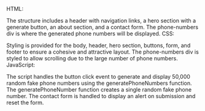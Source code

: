 HTML:

The structure includes a header with navigation links, a hero section with a generate button, an about section, and a contact form.
The phone-numbers div is where the generated phone numbers will be displayed.
CSS:

Styling is provided for the body, header, hero section, buttons, form, and footer to ensure a cohesive and attractive layout.
The phone-numbers div is styled to allow scrolling due to the large number of phone numbers.
JavaScript:

The script handles the button click event to generate and display 50,000 random fake phone numbers using the generatePhoneNumbers function.
The generatePhoneNumber function creates a single random fake phone number.
The contact form is handled to display an alert on submission and reset the form.
